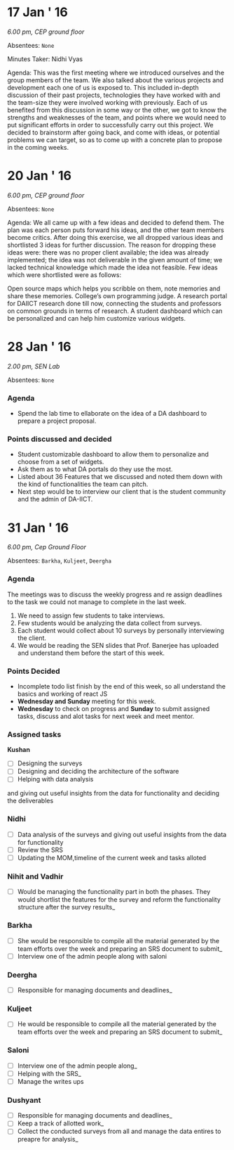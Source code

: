 17 Jan ' 16
============
*6.00 pm, CEP ground floor*

Absentees: `None`


Minutes Taker: Nidhi Vyas


Agenda:
This was the first meeting where we introduced ourselves and the group members of the team. We also talked about the various projects and development each one of us is exposed to. This included in-depth  discussion of their past projects, technologies they have worked with and the team-size they were involved working with previously. Each of us benefited from this discussion in some way or the other, we got to know the strengths and weaknesses of the team, and points where we would need to put significant efforts in order to successfully carry out this project. We decided to brainstorm after going back, and come with ideas, or potential problems we can target, so as to come up with a concrete plan to propose in the coming weeks.




20 Jan ' 16
============
*6.00 pm, CEP ground floor*

Absentees: `None`


Agenda:
We all came up with a few ideas and decided to defend them. The plan was each person puts forward his ideas, and the other team members become critics. After doing this exercise, we all dropped various ideas and shortlisted 3 ideas for further discussion. The reason for dropping these ideas were: there was no proper client available; the idea was already implemented; the idea was not deliverable in the given amount of time; we lacked technical knowledge which made the idea not feasible. Few ideas which were shortlisted were as follows:

Open source maps which helps you scribble on them, note memories and share these memories.
College’s own programming judge.
A research portal for DAIICT research done till now, connecting the students and professors on common grounds in terms of research.
A student dashboard which can be personalized and can help him customize various widgets.



28 Jan ' 16
============
*2.00 pm, SEN Lab*

Absentees: `None`

### Agenda
* Spend the lab time to ellaborate on the idea of a DA dashboard to prepare a project proposal.  


### Points discussed and decided
* Student customizable dashboard to allow them to personalize and choose from a set of widgets.
* Ask them as to what DA portals do they use the most.
* Listed about 36 Features that we discussed and noted them down with the kind of functionalities the team can pitch.
* Next step would be to interview our client that is the student community and the admin of DA-IICT.



31 Jan ' 16
============
*6.00 pm, Cep Ground Floor*

Absentees: `Barkha`, `Kuljeet`, `Deergha`

### Agenda
The meetings was to discuss the weekly progress and re assign deadlines to the task we could not manage to complete in the last week.

1. We need to assign few students to take interviews.  
2. Few students would be analyzing the data collect from surveys.  
3. Each student would collect about 10 surveys by personally interviewing the client.  
4. We would be reading the SEN slides that Prof. Banerjee has uploaded and understand them before the start of this week.  

### Points Decided  
* Incomplete todo list finish by the end of this week, so all understand the basics and working of react JS  
* **Wednesday and Sunday**  meeting for this week.   
* **Wednesday** to check on progress and **Sunday**  to submit assigned tasks, discuss and alot tasks for next week and meet mentor.  

### Assigned tasks

 **Kushan**

- [ ] Designing the surveys
- [ ] Designing and deciding the architecture of the software
- [ ] Helping with data analysis

and giving out useful insights from the data for functionality and deciding the deliverables
### Nidhi  
- [ ] Data analysis of the surveys and giving out useful insights from the data for functionality
- [ ] Review the SRS
- [ ] Updating the MOM,timeline of the current week and tasks alloted

### Nihit and Vadhir  
- [ ] Would be managing the functionality part in both the phases. They would shortlist the features for the survey and reform the functionality structure after the survey results_

### Barkha  
- [ ] She would be responsible to compile all the material generated by the team efforts over the week and preparing an SRS document to submit_    
- [ ] Interview one of the admin people along with saloni

### Deergha  
- [ ] Responsible for managing documents and deadlines_  

### Kuljeet  
- [ ] He would be responsible to compile all the material generated by the team efforts over the week and preparing an SRS document to submit_  

### Saloni  
- [ ] Interview one of the admin people along_  
- [ ] Helping with the SRS_  
- [ ] Manage the writes ups

### Dushyant  
- [ ] Responsible for managing documents and deadlines_  
- [ ] Keep a track of allotted work_  
- [ ] Collect the conducted surveys from all and manage the data entires to preapre for analysis_  
